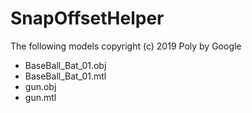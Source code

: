 # SnapOffsetHelper

The following models copyright (c) 2019 Poly by Google

- BaseBall_Bat_01.obj
- BaseBall_Bat_01.mtl
- gun.obj
- gun.mtl